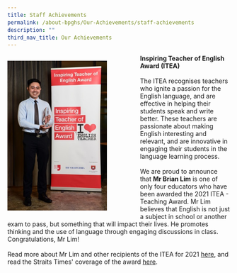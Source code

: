 ```yaml
---
title: Staff Achievements
permalink: /about-bpghs/Our-Achievements/staff-achievements
description: ""
third_nav_title: Our Achievements
---
```

<div>

<div style="float: left">

<img src="/images/ITEA_Brian.jpeg" 
     style="width:75%">

</div>

<div>

<p><strong>Inspiring Teacher of English Award (ITEA)</strong> <br><br/>The ITEA recognises teachers who ignite a passion for the English language, and are effective in helping their students speak and write better. These teachers are passionate about making English interesting and relevant, and are innovative in engaging their students in the language learning process.&nbsp;<br /><br />We are proud to announce that&nbsp;<strong>Mr Brian Lim</strong>&nbsp;is one of only four educators who have been awarded the 2021 ITEA - Teaching Award. Mr Lim believes that English is not just a subject in school or another exam to pass, but something that will impact their lives. He promotes thinking and the use of language through engaging discussions in class. Congratulations, Mr Lim!<br /><br />Read more about Mr Lim and other recipients of the ITEA for 2021&nbsp;<a href="https://www.languagecouncils.sg/goodenglish/inspiring-teacher-of-english-award/2021" target="">here</a>, and read the Straits Times' coverage of the award&nbsp;<a href="https://www.straitstimes.com/singapore/parenting-education/7-teachers-recognised-for-inspiring-students-to-love-the-english" target="">here</a>.</p>

</div>

</div>